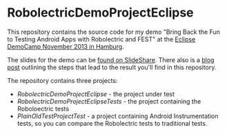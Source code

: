 RobolectricDemoProjectEclipse
=============================

This repository contains the source code for my demo "Bring Back the Fun to Testing Android Apps with Robolectric and FEST" at the [Eclipse DemoCamp November 2013 in Hamburg](http://wiki.eclipse.org/Eclipse_DemoCamps_November_2013/Hamburg). 

The slides for the demo can be [found on SlideShare](http://www.slideshare.net/peterfriese/bring-back-the-fun-to-testing-android-apps-with-robolectric). There also is a [blog post](http://www.peterfriese.de/unit-testing-android-apps-with-robolectric-and-eclipse/) outlining the steps that lead to the result you'll find in this repository.

The repository contains three projects:

* _RobolectricDemoProjectEclipse_ - the project under test
* _RobolectricDemoProjectEclipseTests_ - the project containing the Roboloectric tests
* _PlainOldTestProjectTest_ - a project containing Android Instrumentation tests, so you can compare the Robolectric tests to traditional tests.